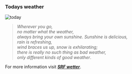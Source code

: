 ### Todays weather 

![today](https://www.srf.ch/var/storage/assets/webpack/images/so_grhe_shra.89de9ef1.png)

> _Wherever you go,   
>no matter what the weather,   
>always bring your own sunshine. 
>Sunshine is delicious,   
>rain is refreshing,   
>wind braces us up, 
>snow is exhilarating;  
>there is really no such thing as bad weather,   
>only different kinds of good weather_.  

For more information visit [**_SRF wetter_**](https://www.srf.ch/meteo/wetter/Zürich/47.3797,8.5342?geolocationNameId=4cdc93de6ddc36141f7493213eeedaee). 
